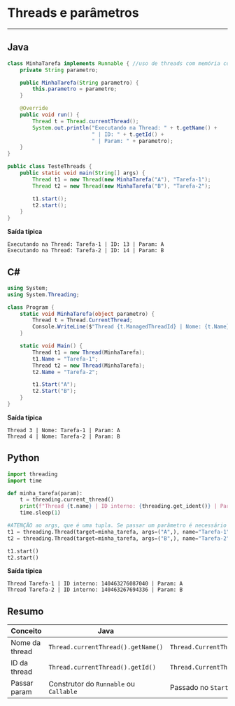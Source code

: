 # Threads e parâmetros
---

## Java

```java
class MinhaTarefa implements Runnable { //uso de threads com memória compartilhada
    private String parametro;

    public MinhaTarefa(String parametro) {
        this.parametro = parametro;
    }

    @Override
    public void run() {
        Thread t = Thread.currentThread();
        System.out.println("Executando na Thread: " + t.getName() +
                           " | ID: " + t.getId() +
                           " | Param: " + parametro);
    }
}

public class TesteThreads {
    public static void main(String[] args) {
        Thread t1 = new Thread(new MinhaTarefa("A"), "Tarefa-1");
        Thread t2 = new Thread(new MinhaTarefa("B"), "Tarefa-2");

        t1.start();
        t2.start();
    }
}
```

**Saída típica**

```
Executando na Thread: Tarefa-1 | ID: 13 | Param: A
Executando na Thread: Tarefa-2 | ID: 14 | Param: B
```



## C#

```csharp
using System;
using System.Threading;

class Program {
    static void MinhaTarefa(object parametro) {
        Thread t = Thread.CurrentThread;
        Console.WriteLine($"Thread {t.ManagedThreadId} | Nome: {t.Name} | Param: {parametro}");
    }

    static void Main() {
        Thread t1 = new Thread(MinhaTarefa);
        t1.Name = "Tarefa-1";
        Thread t2 = new Thread(MinhaTarefa);
        t2.Name = "Tarefa-2";

        t1.Start("A");
        t2.Start("B");
    }
}
```

**Saída típica**

```
Thread 3 | Nome: Tarefa-1 | Param: A
Thread 4 | Nome: Tarefa-2 | Param: B
```


## Python

```python
import threading
import time

def minha_tarefa(param):
    t = threading.current_thread()
    print(f"Thread {t.name} | ID interno: {threading.get_ident()} | Param: {param}")
    time.sleep(1)

#ATENÇÃO ao args, que é uma tupla. Se passar um parâmetro é necessário terminar com vírgula
t1 = threading.Thread(target=minha_tarefa, args=("A",), name="Tarefa-1")
t2 = threading.Thread(target=minha_tarefa, args=("B",), name="Tarefa-2")

t1.start()
t2.start()
```

**Saída típica**

```
Thread Tarefa-1 | ID interno: 140463276087040 | Param: A
Thread Tarefa-2 | ID interno: 140463267694336 | Param: B
```



## Resumo

| Conceito       | Java                                   | C#                                     | Python                            |
| -------------- | -------------------------------------- | -------------------------------------- | --------------------------------- |
| Nome da thread | `Thread.currentThread().getName()`     | `Thread.CurrentThread.Name`            | `threading.current_thread().name` |
| ID da thread   | `Thread.currentThread().getId()`       | `Thread.CurrentThread.ManagedThreadId` | `threading.get_ident()`           |
| Passar param   | Construtor do `Runnable` ou `Callable` | Passado no `Start(obj)`                | Passado no `args` do `Thread()`   |


